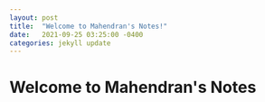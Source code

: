 ```yaml
---
layout: post
title:  "Welcome to Mahendran's Notes!"
date:   2021-09-25 03:25:00 -0400
categories: jekyll update
---
```


# Welcome to Mahendran's Notes


[jekyll-docs]: https://jekyllrb.com/docs/home
[jekyll-gh]:   https://github.com/jekyll/jekyll
[jekyll-talk]: https://talk.jekyllrb.com/

